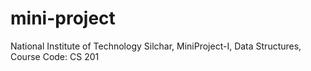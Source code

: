# mini-project
National Institute of Technology Silchar, 
MiniProject-I, 
Data Structures, 
Course Code: CS 201
